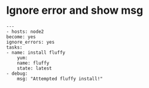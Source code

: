 # Ignore error and show msg

    ---
    - hosts: node2
    become: yes
    ignore_errors: yes
    tasks:
    - name: install fluffy
        yum:
        name: fluffy
        state: latest
    - debug:
        msg: "Attempted fluffy install!"
